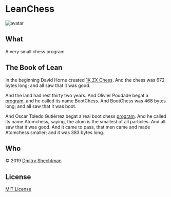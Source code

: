 # LeanChess

![avatar](https://secure.gravatar.com/avatar/5f79d29ddd71d9757723cb4b51cc424e)

## What
A very small chess program.

## The Book of Lean

In the beginning David Horne created [1K ZX Chess][1kchess]. And the chess was 672 bytes long; and all saw that it was good.

And the land had rest thirty two years. And Olivier Poudade begat a [program][bootchess], and he called its name BootChess. And BootChess was 468 bytes long; and all saw that it was boot.

And Óscar Toledo Gutiérrez begat a real boot chess [program][atomchess]. And he called its name Atomchess, saying, the atom is the smallest of all particles. And all saw that it was good. And it came to pass, that men came and made Atomchess smaller; and it was 383 bytes long.

## Who
© 2019 [Dmitry Shechtman][contact]

## License
[MIT License](license.md)

[1kchess]: http://users.ox.ac.uk/~uzdm0006/scans/1kchess/
[bootchess]: http://olivier.poudade.free.fr/src/BootChess.asm
[atomchess]: https://nanochess.org/chess6.html
[contact]: mailto:contact@leanchess.com
